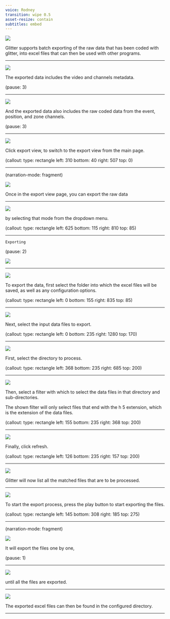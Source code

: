 ```yaml
---
voice: Rodney
transition: wipe 0.5
asset-resize: contain
subtitles: embed
---
```


![](background.png)

Glitter supports batch exporting of the raw data that has been coded with glitter, into excel files that
can then be used with other programs.

---

![](metadata.png)

The exported data includes the video and channels metadata.

(pause: 3)

---

![](channels.png)

And the exported data also includes the raw coded data from the event, position, and zone channels.

(pause: 3)

---

![](background_main.png)

Click export view, to switch to the export view from the main page.

(callout:
  type: rectangle
  left: 310
  bottom: 40
  right: 507
  top: 0)

---

(narration-mode: fragment)

![](background.png)

Once in the export view page, you can export the raw data

---

![](select.png)

by selecting that mode from the dropdown menu.

(callout:
  type: rectangle
  left: 625
  bottom: 115
  right: 810
  top: 85)

---

```
Exporting
```

(pause: 2)

![](background.png)

---

![](background.png)

To export the data, first select the folder into which the excel files will be saved,
as well as any configuration options.

(callout:
  type: rectangle
  left: 0
  bottom: 155
  right: 835
  top: 85)

---

![](background.png)

Next, select the input data files to export.

(callout:
  type: rectangle
  left: 0
  bottom: 235
  right: 1280
  top: 170)

---

![](background.png)

First, select the directory to process.

(callout:
  type: rectangle
  left: 368
  bottom: 235
  right: 685
  top: 200)

---

![](background.png)

Then, select a filter with which to select the data files in that directory and sub-directories.

The shown filter will only select files that end with the h 5 extension, which is the extension of the data files.

(callout:
  type: rectangle
  left: 155
  bottom: 235
  right: 368
  top: 200)

---

![](background.png)

Finally, click refresh.

(callout:
  type: rectangle
  left: 126
  bottom: 235
  right: 157
  top: 200)

---

![](files.png)

Glitter will now list all the matched files that are to be processed.

---

![](files.png)

To start the export process, press the play button to start exporting the files.

(callout:
  type: rectangle
  left: 145
  bottom: 308
  right: 185
  top: 275)

---

(narration-mode: fragment)

![](running.png)

It will export the files one by one,

(pause: 1)

---

![](done.png)

until all the files are exported.

---

![](exported.png)

The exported excel files can then be found in the configured directory.

---
